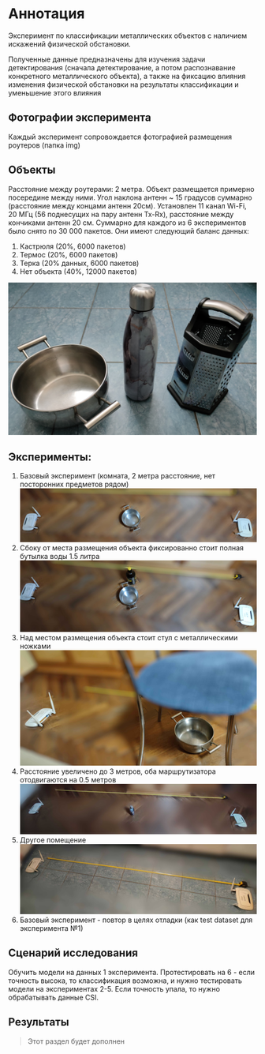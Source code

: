 # Аннотация
Эксперимент по классификации металлических объектов с наличием искажений физической обстановки.

Полученные данные предназначены для изучения задачи детектирования (сначала детектирование, а потом распознавание конкретного металлического объекта), а также на фиксацию влияния изменения физической обстановки на результаты классификации и уменьшение этого влияния

## Фотографии эксперимента
Каждый эксперимент сопровождается фотографией размещения роутеров (папка img)

## Объекты
Расстояние между роутерами: 2 метра. Объект размещается примерно посередине между ними. Угол наклона антенн ~ 15 градусов суммарно (расстояние между концами антенн 20см). Установлен 11 канал Wi-Fi, 20 МГц (56 поднесущих на пару антенн Tx-Rx), расстояние между кончиками антенн 20 см. Суммарно для каждого из 6 экспериментов было снято по 30 000 пакетов. Они имеют следующий баланс данных:

1. Кастрюля (20%, 6000 пакетов)
2. Термос (20%, 6000 пакетов)
3. Терка (20% данных, 6000 пакетов)
4. Нет объекта (40%, 12000 пакетов)

![](./img/objects.jpg)

## Эксперименты:
1) Базовый эксперимент (комната, 2 метра расстояние, нет посторонних предметов рядом) ![](./img/1.jpg)
2) Сбоку от места размещения объекта фиксированно стоит полная бутылка воды 1.5 литра ![](./img/2.jpg)
3) Над местом размещения объекта стоит стул с металлическими ножками ![](./img/3.jpg)
4) Расстояние увеличено до 3 метров, оба маршрутизатора отодвигаются на 0.5 метров ![](./img/4.jpg)
5) Другое помещение ![](./img/5.jpg)
6) Базовый эксперимент - повтор в целях отладки (как test dataset для эксперимента №1)

## Сценарий исследования
Обучить модели на данных 1 эксперимента. Протестировать на 6 - если точность высока, то классификация возможна, и нужно тестировать модели на экспериментах 2-5. Если точность упала, то нужно обрабатывать данные CSI.

## Результаты
> Этот раздел будет дополнен